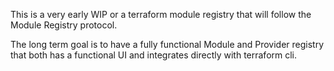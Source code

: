 This is a very early WIP or a terraform module registry that will follow the Module Registry protocol.

The long term goal is to have a fully functional Module and Provider registry that both has a functional UI and integrates directly with terraform cli. 